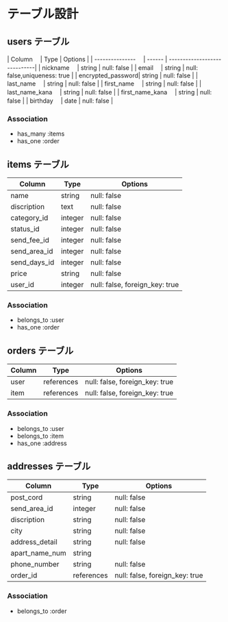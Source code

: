 # テーブル設計

## users テーブル

| Column          　| Type   | Options                      |
| --------------- 　| ------ | -----------------------------|
| nickname        　| string | null: false                  |
| email           　| string | null: false,uniqueness: true |
| encrypted_password| string | null: false                  |
| last_name       　| string | null: false                  |
| first_name      　| string | null: false                  |
| last_name_kana  　| string | null: false                  |
| first_name_kana 　| string | null: false                  |
| birthday        　| date   | null: false                  |

### Association

- has_many :items
- has_one :order



## items テーブル

| Column      | Type    | Options                        |
| ------------| ------- | ------------------------------ |
| name        | string  | null: false                    |
| discription | text    | null: false                    |
| category_id | integer | null: false                    |
| status_id   | integer | null: false                    |
| send_fee_id | integer | null: false                    |
| send_area_id| integer | null: false                    |
| send_days_id| integer | null: false                    |
| price       | string  | null: false                    |
| user_id     | integer | null: false, foreign_key: true |


### Association
- belongs_to :user
- has_one :order


## orders テーブル

| Column     | Type       | Options                        |
| ---------- | ---------- | ------------------------------ |
| user       | references | null: false, foreign_key: true |
| item       | references | null: false, foreign_key: true |

### Association

- belongs_to :user
- belongs_to :item
- has_one :address

## addresses テーブル

| Column         | Type      | Options                        |
| ---------------| ----------| ------------------------------ |
| post_cord      | string    | null: false                    |
| send_area_id   | integer   | null: false                    |
| discription    | string    | null: false                    |
| city           | string    | null: false                    |
| address_detail | string    | null: false                    |
| apart_name_num | string    |                                |
| phone_number   | string    | null: false                    |
| order_id        | references| null: false, foreign_key: true |


### Association

- belongs_to :order
